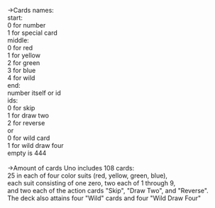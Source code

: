 ->Cards names: <br>
start: <br>
    0 for number <br>
    1 for special card <br>
middle: <br>
    0 for red <br>
    1 for yellow <br>
    2 for green <br>
    3 for blue <br>
    4 for wild <br>
end: <br>
    number itself or id <br>
    ids: <br>
        0 for skip <br>
        1 for draw two <br>
        2 for reverse <br>
        or <br>
        0 for wild card <br>
        1 for wild draw four <br>
empty is 444 <br>
 <br>
 ->Amount of cards
Uno includes 108 cards: <br>
 25 in each of four color suits (red, yellow, green, blue), <br>
  each suit consisting of one zero, two each of 1 through 9, <br>
 and two each of the action cards "Skip", "Draw Two", and "Reverse". <br>
 The deck also attains four "Wild" cards and four "Wild Draw Four" <br>
 
